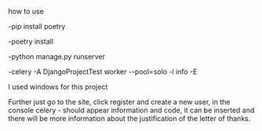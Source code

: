 how to use

-pip install poetry


-poetry install


-python manage.py runserver



-celery -A DjangoProjectTest worker --pool=solo -l info -E


I used windows for this project


Further just go to the site, click register and create a new user, in the console celery - should appear information and code, it can be inserted and there will be more information about the justification of the letter of thanks.
